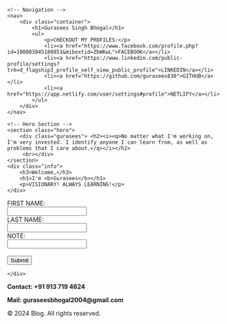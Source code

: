 <!DOCTYPE html>
<html lang="en">
<head>
    <meta charset="UTF-8">
    <meta name="viewport" content="width=device-width, initial-scale=1.0">
    <title>GURASEES SINGH BHOGAL</title>
    <link rel="stylesheet" href="index.css">
</head>
<body>

    <!-- Navigation -->
    <nav>
        <div class="container">
            <h1>Gurasees Singh Bhogal</h1>
            <ul>
                <p>CHECKOUT MY PROFILES:</p>
                <li><a href="https://www.facebook.com/profile.php?id=100083045180851&mibextid=ZbWKwL">FACEBOOK</a></li>
                <li><a href="https://www.linkedin.com/public-profile/settings?trk=d_flagship3_profile_self_view_public_profile">LINKEDIN</a></li>
                <li><a href="https://github.com/gurasees830">GITHUB</a></li>
                <li><a href="https://app.netlify.com/user/settings#profile">NETLIFY</a></li>
            </ul>
        </div>
    </nav>
    
    <!-- Hero Section -->
    <section class="hero">
        <div class="gurasees"> <h2><i><q>No matter what I'm working on, I'm very invested. I identify anyone I can learn from, as well as problems that I care about.</q></i></h2>
         <br></div>
    </section>
    <div class="info">
        <h3>Welcome,</h3>
        <h1>I'm <b>Gurasees</b></h1>
        <p>VISIONARY! ALWAYS LEARNING!</p>
    </div>
<section class="from">
    <div class="form">
        <form action="https://docs.google.com/forms/d/e/1FAIpQLSeY7q797LhHRFyeanM1eudmn4lVdLkFJOkJlJzBmViP1VAZkQ/viewform?usp=sf_link">
            <label for="fname">FIRST NAME:</label><br>
            <input type="text" name="fname" id="fname" value=""><br>
            <label for="lname">LAST NAME:</label><br>
            <input type="text" name="lname" id="lname"value=""><br>
            <label for="note">NOTE:</label><br>
            <input type="text"id="note" name="note" value=""><br><br>
            <input type="submit"value="Submit"><br>
           
    </div>
</section>
<!-- Footer -->
<footer>
    <div class="container">
        <p><b>Contact: +91 913 719 4624</b></p>
        <p><b>Mail: guraseesbhogal2004@gmail.com</b></p> 
        <p>&copy; 2024 Blog. All rights reserved.</p>
    </div>
</footer>


</body>
</html>
